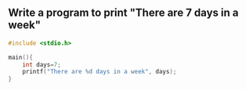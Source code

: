 ## Write a program to print "There are 7 days in a week"

```C
#include <stdio.h>

main(){
    int days=7;
    printf("There are %d days in a week", days);
}
```

